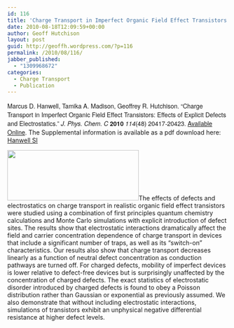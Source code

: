 ```yaml
---
id: 116
title: 'Charge Transport in Imperfect Organic Field Effect Transistors: Effects of Explicit Defects and Electrostatics'
date: 2010-08-18T12:09:59+00:00
author: Geoff Hutchison
layout: post
guid: http://geoffh.wordpress.com/?p=116
permalink: /2010/08/116/
jabber_published:
  - "1309968672"
categories:
  - Charge Transport
  - Publication
---
```

<span class="Apple-style-span" style="font-family: 'Helvetica Neue', Helvetica, Arial, sans-serif;">Marcus D. Hanwell, Tamika A. Madison, Geoffrey R. Hutchison. “Charge Transport in Imperfect Organic Field Effect Transistors: Effects of Explicit Defects and Electrostatics.” <em>J. Phys. Chem. C</em> <strong>2010 </strong><em>114</em>(48) 20417-20423. <a href="http://dx.doi.org/10.1021/jp104416a">Available Online</a>.</span> The Supplemental information is available as a pdf download here: [Hanwell SI](http://pre.hutchison.chem.pitt.edu/wordpress/wp-content/uploads/2010/08/Hanwell-SI11.pdf)  
<!--more-->

[<img class="alignleft size-medium wp-image-462" title="jp-2010-04416a_0012" src="https://i0.wp.com/pre.hutchison.chem.pitt.edu/wordpress/wp-content/uploads/2010/08/jp-2010-04416a_001211-300x115.gif?resize=300%2C115" alt="" width="300" height="115" data-recalc-dims="1" />](https://i2.wp.com/pre.hutchison.chem.pitt.edu/wordpress/wp-content/uploads/2010/08/jp-2010-04416a_001211.gif)The effects of defects and electrostatics on charge transport in realistic organic field effect transistors were studied using a combination of first principles quantum chemistry calculations and Monte Carlo simulations with explicit introduction of defect sites. The results show that electrostatic interactions dramatically affect the field and carrier concentration dependence of charge transport in devices that include a significant number of traps, as well as its “switch-on” characteristics. Our results also show that charge transport decreases linearly as a function of neutral defect concentration as conduction pathways are turned off. For charged defects, mobility of imperfect devices is lower relative to defect-free devices but is surprisingly unaffected by the concentration of charged defects. The exact statistics of electrostatic disorder introduced by charged defects is found to obey a Poisson distribution rather than Gaussian or exponential as previously assumed. We also demonstrate that without including electrostatic interactions, simulations of transistors exhibit an unphysical negative differential resistance at higher defect levels.
